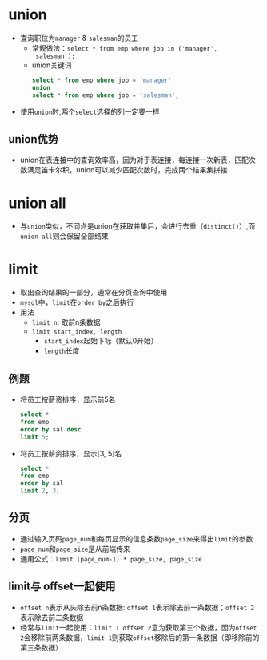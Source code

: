 # union
* 查询职位为`manager` & `salesman`的员工
  * 常规做法：`select * from emp where job in ('manager', 'salesman');`
  * union关键词
    ```sql
    select * from emp where job = 'manager' 
    union
    select * from emp where job = 'salesman'; 
    ```
* 使用`union`时,两个`select`选择的列一定要一样

## union优势
* union在表连接中的查询效率高，因为对于表连接，每连接一次新表，匹配次数满足笛卡尔积，union可以减少匹配次数时，完成两个结果集拼接

# union all
* 与`union`类似，不同点是union在获取并集后，会进行去重（`distinct()`）,而`union all`则会保留全部结果

# limit
* 取出查询结果的一部分，通常在分页查询中使用
* `mysql`中，`limit`在`order by`之后执行
* 用法
  * `limit n`: 取前n条数据
  * `limit start_index, length`
    * `start_index`起始下标（默认0开始）
    * `length`长度

## 例题
* 将员工按薪资排序，显示前5名
  ```sql
  select * 
  from emp
  order by sal desc
  limit 5;
  ```
* 将员工按薪资排序，显示[3, 5]名
  ```sql
  select *
  from emp
  order by sal
  limit 2, 3;
  ```

## 分页
* 通过输入页码`page_num`和每页显示的信息条数`page_size`来得出`limit`的参数
* `page_num`和`page_size`是从前端传来
* 通用公式：`limit (page_num-1) * page_size, page_size`

## limit与 offset一起使用
* `offset n`表示从头除去前n条数据: `offset 1`表示除去前一条数据；`offset 2`表示除去前二条数据
* 经常与`limit`一起使用：`limit 1 offset 2`意为获取第三个数据，因为`offset 2`会移除前两条数据，`limit 1`则获取`offset`移除后的第一条数据（即移除前的第三条数据）








